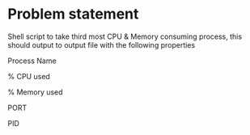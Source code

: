 # Problem statement
Shell script to take third most CPU & Memory consuming process, this should output to output file with the following properties 

Process Name  

% CPU  used  

% Memory used   

PORT  

PID 
